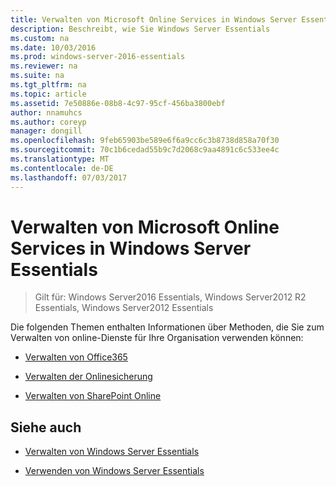 ```yaml
---
title: Verwalten von Microsoft Online Services in Windows Server Essentials
description: Beschreibt, wie Sie Windows Server Essentials
ms.custom: na
ms.date: 10/03/2016
ms.prod: windows-server-2016-essentials
ms.reviewer: na
ms.suite: na
ms.tgt_pltfrm: na
ms.topic: article
ms.assetid: 7e50886e-08b8-4c97-95cf-456ba3800ebf
author: nnamuhcs
ms.author: coreyp
manager: dongill
ms.openlocfilehash: 9feb65903be589e6f6a9cc6c3b8738d858a70f30
ms.sourcegitcommit: 70c1b6cedad55b9c7d2068c9aa4891c6c533ee4c
ms.translationtype: MT
ms.contentlocale: de-DE
ms.lasthandoff: 07/03/2017
---
```

# <a name="manage-microsoft-online-services-in-windows-server-essentials"></a>Verwalten von Microsoft Online Services in Windows Server Essentials

>Gilt für: Windows Server2016 Essentials, Windows Server2012 R2 Essentials, Windows Server2012 Essentials

Die folgenden Themen enthalten Informationen über Methoden, die Sie zum Verwalten von online-Dienste für Ihre Organisation verwenden können:  
  
-   [Verwalten von Office365](Manage-Office-365-in-Windows-Server-Essentials.md)   
  
-   [Verwalten der Onlinesicherung](Manage-Online-Backup-in-Windows-Server-Essentials.md)  
  
-   [Verwalten von SharePoint Online](Manage-SharePoint-Online-in-Windows-Server-Essentials.md)  
  
## <a name="see-also"></a>Siehe auch  
  
-   [Verwalten von Windows Server Essentials](Manage-Windows-Server-Essentials.md)  
  
-   [Verwenden von Windows Server Essentials](../use/Use-Windows-Server-Essentials.md)